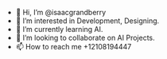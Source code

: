 - 👋 Hi, I’m @isaacgrandberry
- 👀 I’m interested in Development, Designing.
- 🌱 I’m currently learning AI.
- 💞️ I’m looking to collaborate on AI Projects.
- 📫 How to reach me +12108194447

<!---
isaacgrandberry/isaacgrandberry is a ✨ special ✨ repository because its `README.md` (this file) appears on your GitHub profile.
You can click the Preview link to take a look at your changes.
--->
